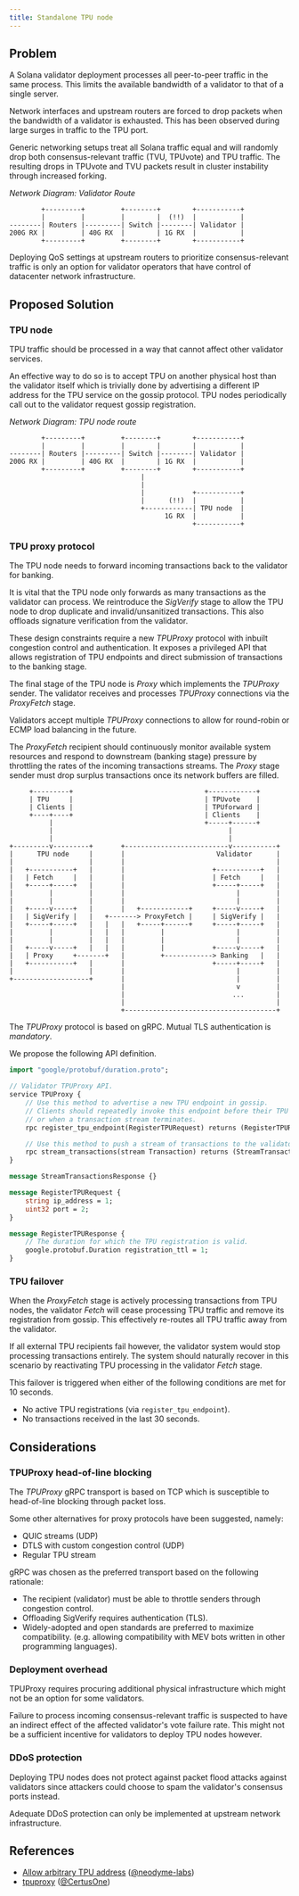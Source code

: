 ```yaml
---
title: Standalone TPU node
---
```


## Problem

A Solana validator deployment processes all peer-to-peer traffic in the same process.
This limits the available bandwidth of a validator to that of a single server.

Network interfaces and upstream routers are forced to drop packets when the bandwidth of a validator is exhausted.
This has been observed during large surges in traffic to the TPU port.

Generic networking setups treat all Solana traffic equal and will randomly drop
both consensus-relevant traffic (TVU, TPUvote) and TPU traffic.
The resulting drops in TPUvote and TVU packets result in cluster instability through increased forking.

*Network Diagram: Validator Route*

```
        +---------+         +--------+        +-----------+
        |         |         |        |  (!!)  |           |
--------| Routers |---------| Switch |--------| Validator |
200G RX |         | 40G RX  |        | 1G RX  |           |
        +---------+         +--------+        +-----------+
```

Deploying QoS settings at upstream routers to prioritize consensus-relevant traffic
is only an option for validator operators that have control of datacenter network infrastructure.

## Proposed Solution

### TPU node

TPU traffic should be processed in a way that cannot affect other validator services.

An effective way to do so is to accept TPU on another physical host than the validator itself
which is trivially done by advertising a different IP address for the TPU service on the gossip protocol.
TPU nodes periodically call out to the validator request gossip registration.

*Network Diagram: TPU node route*

```
        +---------+         +--------+        +-----------+
        |         |         |        |        |           |
--------| Routers |---------| Switch |--------| Validator |
200G RX |         | 40G RX  |        | 1G RX  |           |
        +---------+         +--------+        +-----------+
                                 |
                                 |
                                 |            +-----------+
                                 |      (!!)  |           |
                                 +------------| TPU node  |
                                       1G RX  |           |
                                              +-----------+
```

### TPU proxy protocol

The TPU node needs to forward incoming transactions back to the validator for banking.

It is vital that the TPU node only forwards as many transactions as the validator can process.
We reintroduce the _SigVerify_ stage to allow the TPU node to drop duplicate and invalid/unsanitized transactions.
This also offloads signature verification from the validator.

These design constraints require a new _TPUProxy_ protocol with inbuilt congestion control and authentication.
It exposes a privileged API that allows registration of TPU endpoints and direct submission of transactions to the banking stage.

The final stage of the TPU node is _Proxy_ which implements the _TPUProxy_ sender.
The validator receives and processes _TPUProxy_ connections via the _ProxyFetch_ stage.

Validators accept multiple _TPUProxy_ connections to allow for round-robin or ECMP load balancing in the future.

The _ProxyFetch_ recipient should continuously monitor available system resources
and respond to downstream (banking stage) pressure by throttling the rates of the incoming transactions streams.
The _Proxy_ stage sender must drop surplus transactions once its network buffers are filled.

```
     +---------+                                 +------------+
     | TPU     |                                 | TPUvote    |
     | Clients |                                 | TPUforward |
     +----+----+                                 | Clients    |
          |                                      +-----+------+
          |                                            |
          |                                            |
+---------v---------+       +--------------------------v-----------+
|      TPU node     |       |                       Validator      |
|                   |       |                                      |
|   +-----------+   |       |                      +-----------+   |
|   | Fetch     |   |       |                      | Fetch     |   |
|   +-----+-----+   |       |                      +-----+-----+   |
|         |         |       |                            |         |
|         |         |       |                            |         |
|   +-----v-----+   |       |   +------------+     +-----v-----+   |
|   | SigVerify |   |   +-------> ProxyFetch |     | SigVerify |   |
|   +-----+-----+   |   |   |   +-----+------+     +-----+-----+   |
|         |         |   |   |         |                  |         |
|         |         |   |   |         |                  |         |
|   +-----v-----+   |   |   |         |            +-----v-----+   |
|   | Proxy     +-------+   |         +------------> Banking   |   |
|   +-----------+   |       |                      +-----+-----+   |
|                   |       |                            |         |
+-------------------+       |                            |         |
                            |                            v         |
                            |                           ...        |
                            |                                      |
                            +--------------------------------------+
```

The _TPUProxy_ protocol is based on gRPC. Mutual TLS authentication is _mandatory_.

We propose the following API definition.

```proto
import "google/protobuf/duration.proto";

// Validator TPUProxy API.
service TPUProxy {
    // Use this method to advertise a new TPU endpoint in gossip.
    // Clients should repeatedly invoke this endpoint before their TPU registration expires
    // or when a transaction stream terminates. 
    rpc register_tpu_endpoint(RegisterTPURequest) returns (RegisterTPUResponse);

    // Use this method to push a stream of transactions to the validator.
    rpc stream_transactions(stream Transaction) returns (StreamTransactionsResponse);
}

message StreamTransactionsResponse {}

message RegisterTPURequest {
    string ip_address = 1;
    uint32 port = 2;
}

message RegisterTPUResponse {
    // The duration for which the TPU registration is valid.
    google.protobuf.Duration registration_ttl = 1;
}
```

### TPU failover

When the _ProxyFetch_ stage is actively processing transactions from TPU nodes,
the validator _Fetch_ will cease processing TPU traffic and remove its registration from gossip.
This effectively re-routes all TPU traffic away from the validator.

If all external TPU recipients fail however, the validator system would stop processing transactions entirely.
The system should naturally recover in this scenario by reactivating TPU processing in the validator _Fetch_ stage.

This failover is triggered when either of the following conditions are met for 10 seconds.
- No active TPU registrations (via `register_tpu_endpoint`).
- No transactions received in the last 30 seconds.

## Considerations

### TPUProxy head-of-line blocking

The _TPUProxy_ gRPC transport is based on TCP which is susceptible to head-of-line blocking through packet loss.

Some other alternatives for proxy protocols have been suggested, namely:
- QUIC streams (UDP)
- DTLS with custom congestion control (UDP)
- Regular TPU stream

gRPC was chosen as the preferred transport based on the following rationale:
- The recipient (validator) must be able to throttle senders through congestion control.
- Offloading SigVerify requires authentication (TLS).
- Widely-adopted and open standards are preferred to maximize compatibility.
  (e.g. allowing compatibility with MEV bots written in other programming languages).

### Deployment overhead

TPUProxy requires procuring additional physical infrastructure which might not be an option for some validators.

Failure to process incoming consensus-relevant traffic is suspected
to have an indirect effect of the affected validator's vote failure rate.
This might not be a sufficient incentive for validators to deploy TPU nodes however.

### DDoS protection

Deploying TPU nodes does not protect against packet flood attacks against validators since
attackers could choose to spam the validator's consensus ports instead.

Adequate DDoS protection can only be implemented at upstream network infrastructure.

## References

- [Allow arbitrary TPU address](https://github.com/solana-labs/solana/pull/22677) ([@neodyme-labs](https://github.com/neodyme-labs))
- [tpuproxy](https://github.com/certusone/tpuproxy) ([@CertusOne](https://github.com/certusone/tpuproxy))
